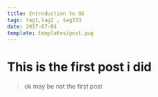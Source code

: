 ```yaml
---
title: Introduction to GO
tags: tag1,tag2 , tag333
date: 2017-07-01
template: templates/post.pug
---
```


# This is the first post i did

> ok may be not the first post